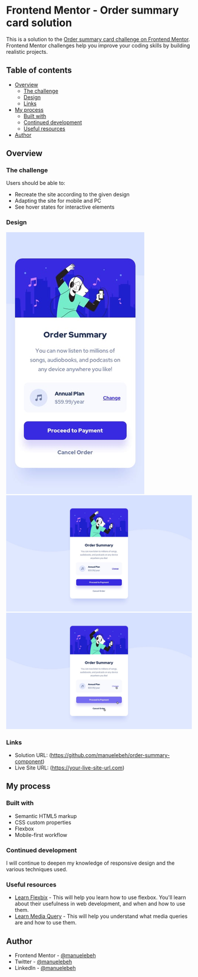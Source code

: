 # Frontend Mentor - Order summary card solution

This is a solution to the [Order summary card challenge on Frontend Mentor](https://www.frontendmentor.io/challenges/order-summary-component-QlPmajDUj). Frontend Mentor challenges help you improve your coding skills by building realistic projects. 

## Table of contents

- [Overview](#overview)
  - [The challenge](#the-challenge)
  - [Design](#design)
  - [Links](#links)
- [My process](#my-process)
  - [Built with](#built-with)
  - [Continued development](#continued-development)
  - [Useful resources](#useful-resources)
- [Author](#author)

## Overview

### The challenge

Users should be able to:

- Recreate the site according to the given design
- Adapting the site for mobile and PC
- See hover states for interactive elements

### Design

![](./design/mobile-design.jpg)
![](./design/desktop-design.jpg)
![](./design/active-states.jpg)

### Links

- Solution URL: (https://github.com/manuelebeh/order-summary-component)
- Live Site URL: (https://your-live-site-url.com)

## My process

### Built with

- Semantic HTML5 markup
- CSS custom properties
- Flexbox
- Mobile-first workflow

### Continued development

I will continue to deepen my knowledge of responsive design and the various techniques used.

### Useful resources

- [Learn Flexbix](https://developer.mozilla.org/fr/docs/Learn/CSS/CSS_layout/Flexbox) - This will help you learn how to use flexbox. You'll learn about their usefulness in web development, and when and how to use them.
- [Learn Media Query](https://www.w3schools.com/css/css_rwd_mediaqueries.asp) - This will help you understand what media queries are and how to use them.

## Author

- Frontend Mentor - [@manuelebeh](https://www.frontendmentor.io/profile/manuelebeh)
- Twitter - [@manuelebeh](https://www.twitter.com/manuelebeh)
- LinkedIn - [@manuelebeh](https://www.linkedin.com/in/manuelebeh)